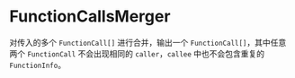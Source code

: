 # FunctionCallsMerger

对传入的多个 `FunctionCall[]` 进行合并，输出一个 `FunctionCall[]`，其中任意两个 `FunctionCall` 不会出现相同的 `caller`，`callee` 中也不会包含重复的 `FunctionInfo`。
